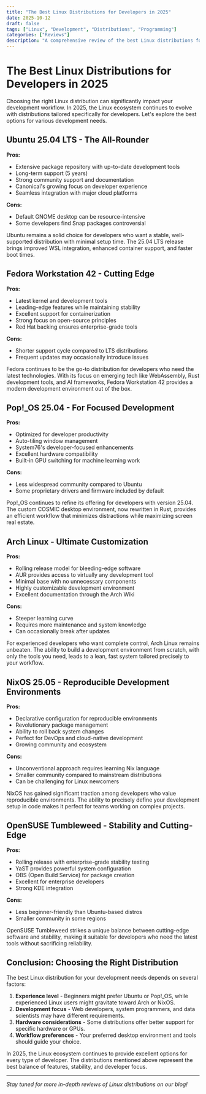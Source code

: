 ```yaml
---
title: "The Best Linux Distributions for Developers in 2025"
date: 2025-10-12
draft: false
tags: ["Linux", "Development", "Distributions", "Programming"]
categories: ["Reviews"]
description: "A comprehensive review of the best Linux distributions for software developers in 2025"
---
```


# The Best Linux Distributions for Developers in 2025

Choosing the right Linux distribution can significantly impact your development workflow. In 2025, the Linux ecosystem continues to evolve with distributions tailored specifically for developers. Let's explore the best options for various development needs.

## Ubuntu 25.04 LTS - The All-Rounder

**Pros:**
- Extensive package repository with up-to-date development tools
- Long-term support (5 years)
- Strong community support and documentation
- Canonical's growing focus on developer experience
- Seamless integration with major cloud platforms

**Cons:**
- Default GNOME desktop can be resource-intensive
- Some developers find Snap packages controversial

Ubuntu remains a solid choice for developers who want a stable, well-supported distribution with minimal setup time. The 25.04 LTS release brings improved WSL integration, enhanced container support, and faster boot times.

## Fedora Workstation 42 - Cutting Edge

**Pros:**
- Latest kernel and development tools
- Leading-edge features while maintaining stability
- Excellent support for containerization
- Strong focus on open-source principles
- Red Hat backing ensures enterprise-grade tools

**Cons:**
- Shorter support cycle compared to LTS distributions
- Frequent updates may occasionally introduce issues

Fedora continues to be the go-to distribution for developers who need the latest technologies. With its focus on emerging tech like WebAssembly, Rust development tools, and AI frameworks, Fedora Workstation 42 provides a modern development environment out of the box.

## Pop!_OS 25.04 - For Focused Development

**Pros:**
- Optimized for developer productivity
- Auto-tiling window management
- System76's developer-focused enhancements
- Excellent hardware compatibility
- Built-in GPU switching for machine learning work

**Cons:**
- Less widespread community compared to Ubuntu
- Some proprietary drivers and firmware included by default

Pop!_OS continues to refine its offering for developers with version 25.04. The custom COSMIC desktop environment, now rewritten in Rust, provides an efficient workflow that minimizes distractions while maximizing screen real estate.

## Arch Linux - Ultimate Customization

**Pros:**
- Rolling release model for bleeding-edge software
- AUR provides access to virtually any development tool
- Minimal base with no unnecessary components
- Highly customizable development environment
- Excellent documentation through the Arch Wiki

**Cons:**
- Steeper learning curve
- Requires more maintenance and system knowledge
- Can occasionally break after updates

For experienced developers who want complete control, Arch Linux remains unbeaten. The ability to build a development environment from scratch, with only the tools you need, leads to a lean, fast system tailored precisely to your workflow.

## NixOS 25.05 - Reproducible Development Environments

**Pros:**
- Declarative configuration for reproducible environments
- Revolutionary package management
- Ability to roll back system changes
- Perfect for DevOps and cloud-native development
- Growing community and ecosystem

**Cons:**
- Unconventional approach requires learning Nix language
- Smaller community compared to mainstream distributions
- Can be challenging for Linux newcomers

NixOS has gained significant traction among developers who value reproducible environments. The ability to precisely define your development setup in code makes it perfect for teams working on complex projects.

## OpenSUSE Tumbleweed - Stability and Cutting-Edge

**Pros:**
- Rolling release with enterprise-grade stability testing
- YaST provides powerful system configuration
- OBS (Open Build Service) for package creation
- Excellent for enterprise developers
- Strong KDE integration

**Cons:**
- Less beginner-friendly than Ubuntu-based distros
- Smaller community in some regions

OpenSUSE Tumbleweed strikes a unique balance between cutting-edge software and stability, making it suitable for developers who need the latest tools without sacrificing reliability.

## Conclusion: Choosing the Right Distribution

The best Linux distribution for your development needs depends on several factors:

1. **Experience level** - Beginners might prefer Ubuntu or Pop!_OS, while experienced Linux users might gravitate toward Arch or NixOS.
2. **Development focus** - Web developers, system programmers, and data scientists may have different requirements.
3. **Hardware considerations** - Some distributions offer better support for specific hardware or GPUs.
4. **Workflow preferences** - Your preferred desktop environment and tools should guide your choice.

In 2025, the Linux ecosystem continues to provide excellent options for every type of developer. The distributions mentioned above represent the best balance of features, stability, and developer focus.

---

*Stay tuned for more in-depth reviews of Linux distributions on our blog!*
